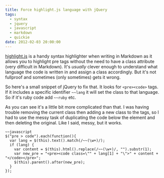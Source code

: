 ```yaml
---
title: Force highlight.js language with jQuery
tags:
  - syntax
  - jquery
  - javascript
  - markdown
  - quickie
date: 2012-02-03 20:00:00
---
```


[highlight.js](http://softwaremaniacs.org/soft/highlight/en/) is a handy syntax highlighter when writing in Markdown as it allows you to highlight pre tags without the need to have a class attribute (very difficult in Markdown). It's _usually_ clever enough to understand what language the code is written in and assign a class accordingly. But it's not fullproof and sometimes (only sometimes) gets it wrong.

So here's a small snippet of jQuery to fix that. It looks for `<pre><code>` tags. If it includes a specific identifier `~~lang` it will set the class to that language. So if it's ruby code add `~~ruby` etc. 

As you can see it's a little bit more complicated than that. I was having trouble removing the current class then adding a new class to the tags, so I had to use the messy task of duplicating the code below the element and then deleting the original. Like I said, messy, but it works. 

    ~~javascript
    $("pre > code").each(function(){
      var lang = $(this).text().match(/~~(\w+)/);
      if (lang) {
        var content = $(this).html().replace(/~~(\w+)/, "").substr(1);
        var new_pre = "<pre><code class=\"" + lang[1] + "\">" + content + "</code></pre>";
        $(this).parent().after(new_pre);
      }
    });


